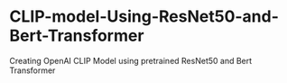 # CLIP-model-Using-ResNet50-and-Bert-Transformer
Creating OpenAI CLIP Model using pretrained ResNet50 and Bert Transformer
